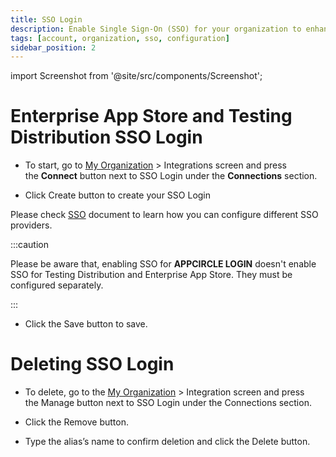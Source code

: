 ```yaml
---
title: SSO Login
description: Enable Single Sign-On (SSO) for your organization to enhance user security and streamline login processes.
tags: [account, organization, sso, configuration]
sidebar_position: 2
---
```


import Screenshot from '@site/src/components/Screenshot';

# Enterprise App Store and Testing Distribution SSO Login

- To start, go to [My Organization](/account/my-organization) > Integrations screen and press the **Connect** button next to SSO Login under the **Connections** section.

<Screenshot url='https://cdn.appcircle.io/docs/assets/sso-login1.png' />

- Click Create button to create your SSO Login

<Screenshot url='https://cdn.appcircle.io/docs/assets/sso-login2.png' />

Please check [SSO](/account/my-organization/sso-providers-configuration/single-sign-on) document to learn how you can configure different SSO providers.

<Screenshot url='https://cdn.appcircle.io/docs/assets/sso-login3.png' />

:::caution

Please be aware that, enabling SSO for **APPCIRCLE LOGIN** doesn't enable SSO for Testing Distribution and Enterprise App Store. They must be configured separately.

:::

- Click the Save button to save.

<Screenshot url='https://cdn.appcircle.io/docs/assets/sso-login4.png' />

# Deleting SSO Login

- To delete, go to the [My Organization](/account/my-organization) > Integration screen and press the Manage button next to SSO Login under the Connections section.

<Screenshot url='https://cdn.appcircle.io/docs/assets/sso-login5.png' />

- Click the Remove button.

<Screenshot url='https://cdn.appcircle.io/docs/assets/sso-login6.png' />

- Type the alias’s name to confirm deletion and click the Delete button.

<Screenshot url='https://cdn.appcircle.io/docs/assets/sso-login7.png' />
